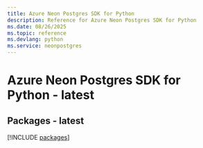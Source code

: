 ```yaml
---
title: Azure Neon Postgres SDK for Python
description: Reference for Azure Neon Postgres SDK for Python
ms.date: 08/26/2025
ms.topic: reference
ms.devlang: python
ms.service: neonpostgres
---
```

# Azure Neon Postgres SDK for Python - latest
## Packages - latest
[!INCLUDE [packages](neon-postgres-index.md)]